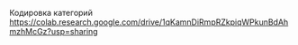 Кодировка категорий
https://colab.research.google.com/drive/1qKamnDiRmpRZkpiqWPkunBdAhmzhMcGz?usp=sharing

